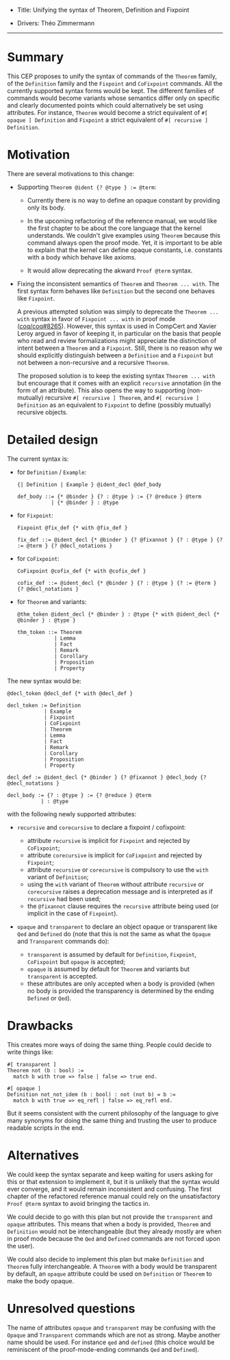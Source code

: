 - Title: Unifying the syntax of Theorem, Definition and Fixpoint

- Drivers: Théo Zimmermann

----

# Summary

This CEP proposes to unify the syntax of commands of the `Theorem`
family, of the `Definition` family and the `Fixpoint` and `CoFixpoint`
commands.  All the currently supported syntax forms would be kept.
The different families of commands would become variants whose
semantics differ only on specific and clearly documented points which
could alternatively be set using attributes.  For instance, `Theorem`
would become a strict equivalent of `#[ opaque ] Definition` and
`Fixpoint` a strict equivalent of `#[ recursive ] Definition`.

# Motivation

There are several motivations to this change:

- Supporting `Theorem @ident {? @type } := @term`:

  - Currently there is no way to define an opaque constant by
    providing only its body.

  - In the upcoming refactoring of the reference manual, we would like
    the first chapter to be about the core language that the kernel
    understands.  We couldn't give examples using `Theorem` because
    this command always open the proof mode.  Yet, it is important to
    be able to explain that the kernel can define opaque
    constants, i.e. constants with a body which behave like axioms.

  - It would allow deprecating the akward `Proof @term` syntax.

- Fixing the inconsistent semantics of `Theorem` and `Theorem
  ... with`.  The first syntax form behaves like `Definition` but the
  second one behaves like `Fixpoint`.

  A previous attempted solution was simply to deprecate the `Theorem
  ... with` syntax in favor of `Fixpoint ... with` in proof mode
  ([coq/coq#8265](https://github.com/coq/coq/pull/8265)).  However,
  this syntax is used in CompCert and Xavier Leroy argued in favor of
  keeping it, in particular on the basis that people who read and
  review formalizations might appreciate the distinction of intent
  between a `Theorem` and a `Fixpoint`.  Still, there is no reason why
  we should explicitly distinguish between a `Definition` and a
  `Fixpoint` but not between a non-recursive and a recursive
  `Theorem`.

  The proposed solution is to keep the existing syntax `Theorem
  ... with` but encourage that it comes with an explicit `recursive`
  annotation (in the form of an attribute).  This also opens the way
  to supporting (non-mutually) recursive `#[ recursive ] Theorem`, and
  `#[ recursive ] Definition` as an equivalent to `Fixpoint` to define
  (possibly mutually) recursive objects.

# Detailed design

The current syntax is:

- for `Definition` / `Example`:
  ```
  {| Definition | Example } @ident_decl @def_body

  def_body ::= {* @binder } {? : @type } := {? @reduce } @term
             | {* @binder } : @type
  ```

- for `Fixpoint`:
  ```
  Fixpoint @fix_def {* with @fix_def }

  fix_def ::= @ident_decl {* @binder } {? @fixannot } {? : @type } {? := @term } {? @decl_notations }
  ```

- for `CoFixpoint`:
  ```
  CoFixpoint @cofix_def {* with @cofix_def }

  cofix_def ::= @ident_decl {* @binder } {? : @type } {? := @term } {? @decl_notations }
  ```

- for `Theorem` and variants:
  ```
  @thm_token @ident_decl {* @binder } : @type {* with @ident_decl {* @binder } : @type }

  thm_token ::= Theorem
              | Lemma
              | Fact
              | Remark
              | Corollary
              | Proposition
              | Property
  ```

The new syntax would be:

```
@decl_token @decl_def {* with @decl_def }

decl_token := Definition
            | Example
            | Fixpoint
            | CoFixpoint
            | Theorem
            | Lemma
            | Fact
            | Remark
            | Corollary
            | Proposition
            | Property

decl_def := @ident_decl {* @binder } {? @fixannot } @decl_body {? @decl_notations }

decl_body := {? : @type } := {? @reduce } @term
           | : @type
```

with the following newly supported attributes:

- `recursive` and `corecursive` to declare a fixpoint / cofixpoint:

  - attribute `recursive` is implicit for `Fixpoint` and rejected by
    `CoFixpoint`;
  - attribute `corecursive` is implicit for `CoFixpoint` and rejected
    by `Fixpoint`;
  - attribute `recursive` or `corecursive` is compulsory to use the
    `with` variant of `Definition`;
  - using the `with` variant of `Theorem` without attribute
    `recursive` or `corecursive` raises a deprecation message and is
    interpreted as if `recursive` had been used;
  - the `@fixannot` clause requires the `recursive` attribute
    being used (or implicit in the case of `Fixpoint`).

- `opaque` and `transparent` to declare an object opaque or
  transparent like `Qed` and `Defined` do (note that this is not the
  same as what the `Opaque` and `Transparent` commands do):

  - `transparent` is assumed by default for `Definition`, `Fixpoint`,
    `CoFixpoint` but `opaque` is accepted;
  - `opaque` is assumed by default for `Theorem` and variants but
    `transparent` is accepted.
  - these attributes are only accepted when a body is provided (when
    no body is provided the transparency is determined by the ending
    `Defined` or `Qed`).

# Drawbacks

This creates more ways of doing the same thing.  People could decide
to write things like:

```coq
#[ transparent ]
Theorem not (b : bool) :=
  match b with true => false | false => true end.

#[ opaque ]
Definition not_not_idem (b : bool) : not (not b) = b :=
  match b with true => eq_refl | false => eq_refl end.
```

But it seems consistent with the current philosophy of the language to
give many synonyms for doing the same thing and trusting the user to
produce readable scripts in the end.

# Alternatives

We could keep the syntax separate and keep waiting for users asking
for this or that extension to implement it, but it is unlikely that
the syntax would ever converge, and it would remain inconsistent and
confusing.  The first chapter of the refactored reference manual could
rely on the unsatisfactory `Proof @term` syntax to avoid bringing the
tactics in.

We could decide to go with this plan but not provide the `transparent`
and `opaque` attributes.  This means that when a body is provided,
`Theorem` and `Definition` would not be interchangeable (but they
already mostly are when in proof mode because the `Qed` and `Defined`
commands are not forced upon the user).

We could also decide to implement this plan but make `Definition` and
`Theorem` fully interchangeable.  A `Theorem` with a body would be
transparent by default, an `opaque` attribute could be used on
`Definition` or `Theorem` to make the body opaque.

# Unresolved questions

The name of attributes `opaque` and `transparent` may be confusing
with the `Opaque` and `Transparent` commands which are not as strong.
Maybe another name should be used.  For instance `qed` and `defined`
(this choice would be reminiscent of the proof-mode-ending commands
`Qed` and `Defined`).
